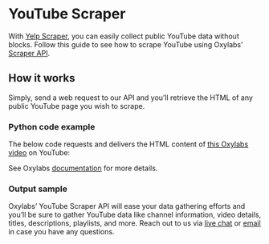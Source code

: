 # YouTube Scraper

With [<u>Yelp
Scraper</u>](https://oxylabs.io/products/scraper-api/web/youtube), you
can easily collect public YouTube data without blocks. Follow this guide
to see how to scrape YouTube using Oxylabs’ [<u>Scraper
API</u>](https://oxylabs.io/products/scraper-api).

## How it works

Simply, send a web request to our API and you’ll retrieve the HTML of
any public YouTube page you wish to scrape.

### Python code example

The below code requests and delivers the HTML content of [<u>this
Oxylabs video</u>](https://www.youtube.com/watch?v=SLSGtgKWzxg) on
YouTube:

See Oxylabs
[<u>documentation</u>](https://developers.oxylabs.io/scraper-apis/web-scraper-api)
for more details.

### Output sample

Oxylabs’ YouTube Scraper API will ease your data gathering efforts and
you’ll be sure to gather YouTube data like channel information, video
details, titles, descriptions, playlists, and more. Reach out to us via
[<u>live chat</u>](https://oxylabs.io/) or
[<u>email</u>](mailto:support@oxylabs.io) in case you have any
questions.
